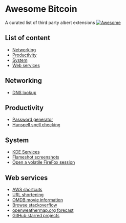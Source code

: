 Awesome Bitcoin
===============
A curated list of third party albert extensions
[![Awesome](https://cdn.rawgit.com/sindresorhus/awesome/d7305f38d29fed78fa85652e3a63e154dd8e8829/media/badge.svg)](https://github.com/sindresorhus/awesome)

## List of content

- [Networking](#networking)
- [Productivity](#productivity)
- [System](#system)
- [Web services](#web-services)

## Networking

- [DNS lookup](https://github.com/baltpeter/albert-extensions/blob/master/dig.py)

## Productivity

- [Password generator](https://github.com/baltpeter/albert-extensions/blob/master/pwgen.py)
- [Hunspell spell checking](https://github.com/AlbertExtensions/spell)

## System

- [KDE Services](https://github.com/ManuelArto/KDEServices-AlbertExtension)
- [Flameshot screenshots](https://github.com/baltpeter/albert-extensions/blob/master/flameshot.py)
- [Open a volatile FireFox session](https://github.com/baltpeter/albert-extensions/blob/master/fx.py)

## Web services

- [AWS shortcuts](https://github.com/AlbertExtensions/aws)
- [URL shortening](https://github.com/AlbertExtensions/Shorten)
- [OMDB movie information](https://github.com/AlbertExtensions/Movies)
- [Browse stackoverflow](https://github.com/AlbertExtensions/Stackoverflow)
- [openweathermap.org forecast](https://github.com/AlbertExtensions/Forecast)
- [GitHub starred projects](https://github.com/AlbertExtensions/Github-Jump)

